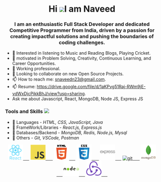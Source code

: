 <h1 align="center">Hi <img src="https://raw.githubusercontent.com/MartinHeinz/MartinHeinz/master/wave.gif" width="30px">I am  Naveed</h1>
<h3 align="center">I am an enthusiastic Full Stack Developer and dedicated Competitive Programmer from India, driven by a passion for creating impactful solutions and pushing the boundaries of coding challenges.</h3>


- 👀 Interested in listening to Music and Reading Blogs, Playing Cricket.
- 🚀 motivated in Problem Solving, Creativity, Continuous Learning, and Career Opportunities.
- 🌱 Working professional.
- 💞️ Looking to collaborate on new Open Source Projects.
- 📫 How to reach me: snaveedn23@gmail.com.
- 📫 Resume: https://drive.google.com/file/d/1aKPvg51Raj-RWm9jE-vdWxDjcPikkBhJ/view?usp=sharing.
- Ask me about Javascript, React, MongoDB, Node JS, Express JS


### Tools and Skills <img src="https://camo.githubusercontent.com/63371d36886ee658f5a97401f393e1ab1684b2fd3de674b8f5efc7d410b2a3d0/68747470733a2f2f6d656469612e67697068792e636f6d2f6d656469612f57556c706c634d704f43456d5447427442572f67697068792e676966" width=50px>


- 🚀 Languages - *HTML, CSS, JavaScript, Java*
- 🚀 FrameWork/Libraries - *React.js, Express.js*
- 🚀 Databases/Backend - *MongoDB, Redis, Node.js, Mysql*
- 🚀 Others - *Git, VSCode, Postman*





<p align="center">
   <a href="https://reactjs.org/" target="_blank"> <img src="https://raw.githubusercontent.com/devicons/devicon/master/icons/react/react-original-wordmark.svg" alt="react" width="50" height="50"/>&nbsp;&nbsp;&nbsp;&nbsp;&nbsp;</a>
    <a href="https://developer.mozilla.org/en-US/docs/Web/JavaScript" target="_blank"> <img src="https://raw.githubusercontent.com/devicons/devicon/master/icons/javascript/javascript-original.svg" alt="javascript" width="50" height="50"/> &nbsp;&nbsp;&nbsp;&nbsp;&nbsp;</a> 
   <a href="https://www.w3.org/html/" target="_blank"> <img src="https://raw.githubusercontent.com/devicons/devicon/master/icons/html5/html5-original-wordmark.svg" alt="html5" width="50" height="50"/>&nbsp;&nbsp;&nbsp;&nbsp;&nbsp;</a>
  <a href="https://www.w3schools.com/css/" target="_blank"> <img src="https://raw.githubusercontent.com/devicons/devicon/master/icons/css3/css3-original-wordmark.svg" alt="css3" width="50" height="50"/> &nbsp;&nbsp;&nbsp;&nbsp;&nbsp;</a> 
  <a href="https://expressjs.com" target="_blank"> <img src="https://raw.githubusercontent.com/devicons/devicon/master/icons/express/express-original-wordmark.svg" alt="express" width="50" height="50"/>&nbsp;&nbsp;&nbsp;&nbsp;&nbsp;</a> 
  <a href="https://git-scm.com/" target="_blank"> <img src="https://www.vectorlogo.zone/logos/git-scm/git-scm-icon.svg" alt="git" width="50" height="50"/> &nbsp;&nbsp;&nbsp;&nbsp;&nbsp;</a> 
  <a href="https://www.mongodb.com/" target="_blank"> <img src="https://raw.githubusercontent.com/devicons/devicon/master/icons/mongodb/mongodb-original-wordmark.svg" alt="mongodb" width="50" height="50"/>&nbsp;&nbsp;&nbsp;&nbsp;&nbsp;</a>
  <a href="https://nodejs.org" target="_blank"> <img src="https://raw.githubusercontent.com/devicons/devicon/master/icons/nodejs/nodejs-original-wordmark.svg" alt="nodejs" width="50" height="50"/>&nbsp;&nbsp;&nbsp;&nbsp;&nbsp;</a> 
  <a href="https://redux.js.org" target="_blank"> <img src="https://raw.githubusercontent.com/devicons/devicon/master/icons/redux/redux-original.svg" alt="redux" width="50" height="50"/>&nbsp;&nbsp;&nbsp;&nbsp;&nbsp;</a> </p>
